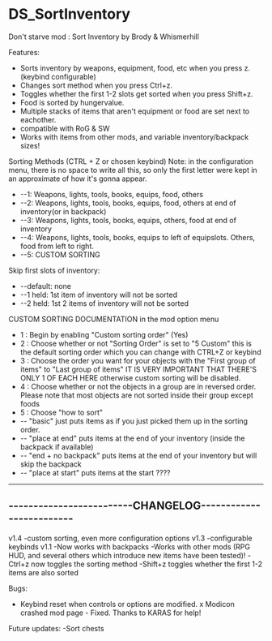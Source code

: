 # DS_SortInventory
Don't starve mod : Sort Inventory by Brody & Whismerhill

Features:
- Sorts inventory by weapons, equipment, food, etc when you press z. (keybind configurable)
- Changes sort method when you press Ctrl+z.
- Toggles whether the first 1-2 slots get sorted when you press Shift+z.
- Food is sorted by hungervalue.
- Multiple stacks of items that aren't equipment or food are set next to eachother.
- compatible with RoG & SW
- Works with items from other mods, and variable inventory/backpack sizes!


Sorting Methods (CTRL + Z or chosen keybind)
Note: in the configuration menu, there is no space to write all this, so only the first letter were kept in an approximate of how it's gonna appear.
- --1: Weapons, lights, tools, books, equips, food, others
- --2: Weapons, lights, tools, books, equips, food, others at end of inventory(or in backpack)
- --3: Weapons, lights, tools, books, equips, others, food at end of inventory
- --4: Weapons, lights, tools, books, equips to left of equipslots. Others, food from left to right.
- --5: CUSTOM SORTING

Skip first slots of inventory:
- --default: none
- --1 held: 1st item of inventory will not be sorted
- --2 held: 1st 2 items of inventory will not be sorted

CUSTOM SORTING DOCUMENTATION
in the mod option menu
- 1 : Begin by enabling "Custom sorting order" (Yes)
- 2 : Choose whether or not "Sorting Order" is set to "5 Custom" 
this is the default sorting order which you can change with CTRL+Z or keybind
- 3 : Choose the order you want for your objects with the "First group of items" to "Last group of items"
IT IS VERY IMPORTANT THAT THERE'S ONLY 1 OF EACH HERE otherwise custom sorting will be disabled.
- 4 : Choose whether or not the objects in a group are in reversed order. Please note that most objects are not sorted
inside their group except foods
- 5 : Choose "how to sort"
- -- "basic" just puts items as if you just picked them up in the sorting order.
- -- "place at end" puts items at the end of your inventory (inside the backpack if available)
- -- "end + no backpack" puts items at the end of your inventory but will skip the backpack
- -- "place at start" puts items at the start ????



-----------------------------------------------------------
-------------------------CHANGELOG-------------------------
-----------------------------------------------------------
v1.4
-custom sorting, even more configuration options
v1.3
-configurable keybinds
v1.1
-Now works with backpacks
-Works with other mods (RPG HUD, and several others which introduce new items have been tested)!
-Ctrl+z now toggles the sorting method
-Shift+z toggles whether the first 1-2 items are also sorted

Bugs:
- Keybind reset when controls or options are modified.
x Modicon crashed mod page - Fixed. Thanks to KARAS for help!

Future updates:
-Sort chests
